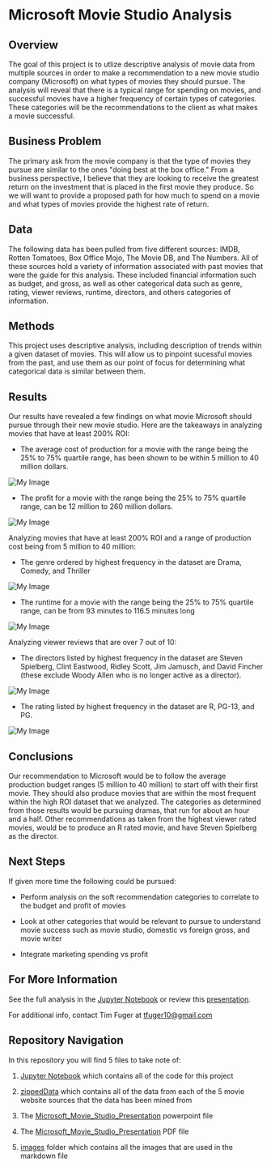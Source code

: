 # Microsoft Movie Studio Analysis


## Overview

The goal of this project is to utlize descriptive analysis of movie data from multiple sources in order to make a recommendation to a new movie studio company (Microsoft) on what types of movies they should pursue. The analysis will reveal that there is a typical range for spending on movies, and successful movies have a higher frequency of certain types of categories. These categories will be the recommendations to the client as what makes a movie successful.


## Business Problem

The primary ask from the movie company is that the type of movies they pursue are similar to the ones "doing best at the box office." From a business perspective, I believe that they are looking to receive the greatest return on the investment that is placed in the first movie they produce. So we will want to provide a proposed path for how much to spend on a movie and what types of movies provide the highest rate of return.


## Data

The following data has been pulled from five different sources: IMDB, Rotten Tomatoes, Box Office Mojo, The Movie DB, and The Numbers. All of these sources hold a variety of information associated with past movies that were the guide for this analysis. These included financial information such as budget, and gross, as well as other categorical data such as genre, rating, viewer reviews, runtime, directors, and others categories of information.


## Methods

This project uses descriptive analysis, including description of trends within a given dataset of movies. This will allow us to pinpoint sucessful movies from the past, and use them as our point of focus for determining what categorical data is similar between them.


## Results


Our results have revealed a few findings on what movie Microsoft should pursue through their new movie studio. Here are the takeaways in analyzing movies that have at least 200% ROI:
- The average cost of production for a movie with the range being the 25% to 75% quartile range, has been shown to be within 5 million to 40 million dollars.

![My Image](images/Movie-production-budget.png)

- The profit for a movie with the range being the 25% to 75% quartile range, can be 12 million to 260 million dollars.

![My Image](images/Movie-Profit.png)

Analyzing movies that have at least 200% ROI and a range of production cost being from 5 million to 40 million:
- The genre ordered by highest frequency in the dataset are Drama, Comedy, and Thriller

![My Image](images/Movie-genre.png)

- The runtime for a movie with the range being the 25% to 75% quartile range, can be from 93 minutes to 116.5 minutes long

![My Image](images/Movie-Runtime.png)

Analyzing viewer reviews that are over 7 out of 10:
- The directors listed by highest frequency in the dataset are Steven Spielberg, Clint Eastwood, Ridley Scott, Jim Jamusch, and David Fincher (these exclude Woody Allen who is no longer active as a director).

![My Image](images/Movie-Director.png)

- The rating listed by highest frequency in the dataset are R, PG-13, and PG.

![My Image](images/Movie-Rating.png)


## Conclusions

Our recommendation to Microsoft would be to follow the average production budget ranges (5 million to 40 million) to start off with their first movie. They should also produce movies that are within the most frequent within the high ROI dataset that we analyzed. The categories as determined from those results would be pursuing dramas, that run for about an hour and a half. Other recommendations as taken from the highest viewer rated movies, would be to produce an R rated movie, and have Steven Spielberg as the director. 



## Next Steps

If given more time the following could be pursued:

- Perform analysis on the soft recommendation categories to correlate to the budget and profit of movies

- Look at other categories that would be relevant to pursue to understand movie success such as movie studio, domestic vs foreign gross, and movie writer

- Integrate marketing spending vs profit


## For More Information

See the full analysis in the [Jupyter Notebook](Notebook.ipynb) or review this [presentation](Flatiron_Phase1_Project_Presentation.pdf).

For additional info, contact Tim Fuger at tfuger10@gmail.com


## Repository Navigation

In this repository you will find 5 files to take note of:
1. [Jupyter Notebook](Notebook.ipynb) which contains all of the code for this project

2. [zippedData](zippedData) which contains all of the data from each of the 5 movie website sources that the data has been mined from

3. The [Microsoft_Movie_Studio_Presentation](Microsoft_Movie_Studio_Presentation.pptx) powerpoint file

4. The [Microsoft_Movie_Studio_Presentation](Microsoft_Movie_Studio_Presentation.pdf) PDF file

5. [images](images) folder which contains all the images that are used in the markdown file
